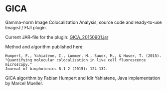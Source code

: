 # GICA
Gamma-norm Image Colocalization Analysis,
source code and ready-to-use ImageJ / FIJI plugin.

Current JAR-file for the plugin: [GICA_20150901.jar](https://github.com/biophotonics-bielefeld/GICA/releases/download/v0.1/GICA_20150901.jar)

Method and algorithm published here:
```
Humpert, F., Yahiatene, I., Lummer, M., Sauer, M., & Huser, T. (2015). 
"Quantifying molecular colocalization in live cell fluorescence microscopy." 
Journal of biophotonics 8.1-2 (2015): 124-132.
```

GICA algorithm by Fabian Humpert and Idir Yahiatene, Java implementation by Marcel Mueller.
